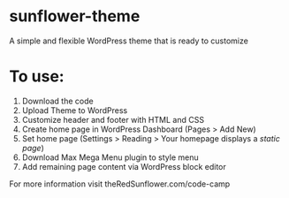 # sunflower-theme
A simple and flexible WordPress theme that is ready to customize

# To use:
1. Download the code
2. Upload Theme to WordPress
3. Customize header and footer with HTML and CSS
4. Create home page in WordPress Dashboard (Pages > Add New)
5. Set home page (Settings > Reading > Your homepage displays a *static page*)
6. Download Max Mega Menu plugin to style menu
7. Add remaining page content via WordPress block editor

For more information visit theRedSunflower.com/code-camp
